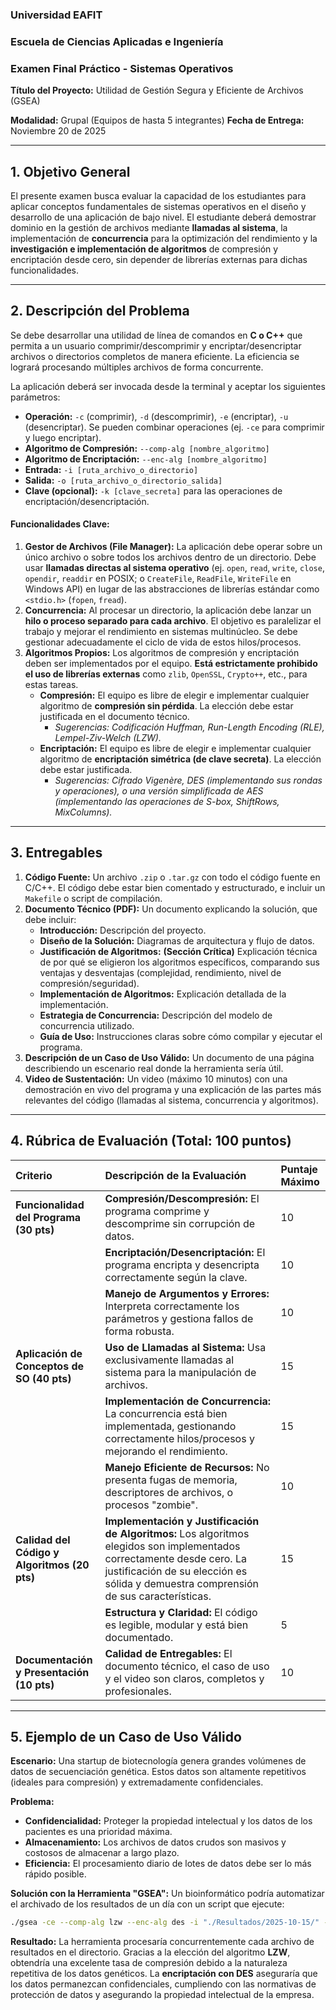 ### **Universidad EAFIT**

### **Escuela de Ciencias Aplicadas e Ingeniería**

### **Examen Final Práctico - Sistemas Operativos**

**Título del Proyecto:** Utilidad de Gestión Segura y Eficiente de Archivos (GSEA)

**Modalidad:** Grupal (Equipos de hasta 5 integrantes)
**Fecha de Entrega:** Noviembre 20 de 2025

-----

## **1. Objetivo General**

El presente examen busca evaluar la capacidad de los estudiantes para aplicar conceptos fundamentales de sistemas operativos en el diseño y desarrollo de una aplicación de bajo nivel. El estudiante deberá demostrar dominio en la gestión de archivos mediante **llamadas al sistema**, la implementación de **concurrencia** para la optimización del rendimiento y la **investigación e implementación de algoritmos** de compresión y encriptación desde cero, sin depender de librerías externas para dichas funcionalidades.

-----

## **2. Descripción del Problema**

Se debe desarrollar una utilidad de línea de comandos en **C o C++** que permita a un usuario comprimir/descomprimir y encriptar/desencriptar archivos o directorios completos de manera eficiente. La eficiencia se logrará procesando múltiples archivos de forma concurrente.

La aplicación deberá ser invocada desde la terminal y aceptar los siguientes parámetros:

  * **Operación:** `-c` (comprimir), `-d` (descomprimir), `-e` (encriptar), `-u` (desencriptar). Se pueden combinar operaciones (ej. `-ce` para comprimir y luego encriptar).
  * **Algoritmo de Compresión:** `--comp-alg [nombre_algoritmo]`
  * **Algoritmo de Encriptación:** `--enc-alg [nombre_algoritmo]`
  * **Entrada:** `-i [ruta_archivo_o_directorio]`
  * **Salida:** `-o [ruta_archivo_o_directorio_salida]`
  * **Clave (opcional):** `-k [clave_secreta]` para las operaciones de encriptación/desencriptación.

#### **Funcionalidades Clave:**

1.  **Gestor de Archivos (File Manager):** La aplicación debe operar sobre un único archivo o sobre todos los archivos dentro de un directorio. Debe usar **llamadas directas al sistema operativo** (ej. `open`, `read`, `write`, `close`, `opendir`, `readdir` en POSIX; o `CreateFile`, `ReadFile`, `WriteFile` en Windows API) en lugar de las abstracciones de librerías estándar como `<stdio.h>` (`fopen`, `fread`).
2.  **Concurrencia:** Al procesar un directorio, la aplicación debe lanzar un **hilo o proceso separado para cada archivo**. El objetivo es paralelizar el trabajo y mejorar el rendimiento en sistemas multinúcleo. Se debe gestionar adecuadamente el ciclo de vida de estos hilos/procesos.
3.  **Algoritmos Propios:** Los algoritmos de compresión y encriptación deben ser implementados por el equipo. **Está estrictamente prohibido el uso de librerías externas** como `zlib`, `OpenSSL`, `Crypto++`, etc., para estas tareas.
      * **Compresión:** El equipo es libre de elegir e implementar cualquier algoritmo de **compresión sin pérdida**. La elección debe estar justificada en el documento técnico.
          * *Sugerencias: Codificación Huffman, Run-Length Encoding (RLE), Lempel-Ziv-Welch (LZW).*
      * **Encriptación:** El equipo es libre de elegir e implementar cualquier algoritmo de **encriptación simétrica (de clave secreta)**. La elección debe estar justificada.
          * *Sugerencias: Cifrado Vigenère, DES (implementando sus rondas y operaciones), o una versión simplificada de AES (implementando las operaciones de S-box, ShiftRows, MixColumns).*

-----

## **3. Entregables**

1.  **Código Fuente:** Un archivo `.zip` o `.tar.gz` con todo el código fuente en C/C++. El código debe estar bien comentado y estructurado, e incluir un `Makefile` o script de compilación.
2.  **Documento Técnico (PDF):** Un documento explicando la solución, que debe incluir:
      * **Introducción:** Descripción del proyecto.
      * **Diseño de la Solución:** Diagramas de arquitectura y flujo de datos.
      * **Justificación de Algoritmos:** **(Sección Crítica)** Explicación técnica de por qué se eligieron los algoritmos específicos, comparando sus ventajas y desventajas (complejidad, rendimiento, nivel de compresión/seguridad).
      * **Implementación de Algoritmos:** Explicación detallada de la implementación.
      * **Estrategia de Concurrencia:** Descripción del modelo de concurrencia utilizado.
      * **Guía de Uso:** Instrucciones claras sobre cómo compilar y ejecutar el programa.
3.  **Descripción de un Caso de Uso Válido:** Un documento de una página describiendo un escenario real donde la herramienta sería útil.
4.  **Video de Sustentación:** Un video (máximo 10 minutos) con una demostración en vivo del programa y una explicación de las partes más relevantes del código (llamadas al sistema, concurrencia y algoritmos).

-----

## **4. Rúbrica de Evaluación (Total: 100 puntos)**

| Criterio | Descripción de la Evaluación | Puntaje Máximo |
| :--- | :--- | :--- |
| **Funcionalidad del Programa (30 pts)** | **Compresión/Descompresión:** El programa comprime y descomprime sin corrupción de datos. | 10 |
| | **Encriptación/Desencriptación:** El programa encripta y desencripta correctamente según la clave. | 10 |
| | **Manejo de Argumentos y Errores:** Interpreta correctamente los parámetros y gestiona fallos de forma robusta. | 10 |
| **Aplicación de Conceptos de SO (40 pts)** | **Uso de Llamadas al Sistema:** Usa exclusivamente llamadas al sistema para la manipulación de archivos. | 15 |
| | **Implementación de Concurrencia:** La concurrencia está bien implementada, gestionando correctamente hilos/procesos y mejorando el rendimiento. | 15 |
| | **Manejo Eficiente de Recursos:** No presenta fugas de memoria, descriptores de archivos, o procesos "zombie". | 10 |
| **Calidad del Código y Algoritmos (20 pts)** | **Implementación y Justificación de Algoritmos:** Los algoritmos elegidos son implementados correctamente desde cero. La justificación de su elección es sólida y demuestra comprensión de sus características. | 15 |
| | **Estructura y Claridad:** El código es legible, modular y está bien documentado. | 5 |
| **Documentación y Presentación (10 pts)** | **Calidad de Entregables:** El documento técnico, el caso de uso y el video son claros, completos y profesionales. | 10 |

-----

## **5. Ejemplo de un Caso de Uso Válido**

**Escenario:** Una startup de biotecnología genera grandes volúmenes de datos de secuenciación genética. Estos datos son altamente repetitivos (ideales para compresión) y extremadamente confidenciales.

**Problema:**

  * **Confidencialidad:** Proteger la propiedad intelectual y los datos de los pacientes es una prioridad máxima.
  * **Almacenamiento:** Los archivos de datos crudos son masivos y costosos de almacenar a largo plazo.
  * **Eficiencia:** El procesamiento diario de lotes de datos debe ser lo más rápido posible.

**Solución con la Herramienta "GSEA":**
Un bioinformático podría automatizar el archivado de los resultados de un día con un script que ejecute:

```bash
./gsea -ce --comp-alg lzw --enc-alg des -i "./Resultados/2025-10-15/" -o "./Archivados/2025-10-15.bak" -k "G3n0m3S3cur1ty!"
```

**Resultado:**
La herramienta procesaría concurrentemente cada archivo de resultados en el directorio. Gracias a la elección del algoritmo **LZW**, obtendría una excelente tasa de compresión debido a la naturaleza repetitiva de los datos genéticos. La **encriptación con DES** aseguraría que los datos permanezcan confidenciales, cumpliendo con las normativas de protección de datos y asegurando la propiedad intelectual de la empresa.
